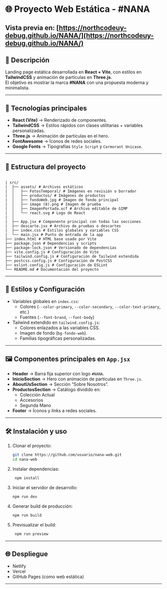 # 🌐 Proyecto Web Estática - #NANA
## Vista previa en: [https://northcodeuy-debug.github.io/NANA/](https://northcodeuy-debug.github.io/NANA/)
## 📖 Descripción

Landing page estática desarrollada en **React + Vite**, con estilos en **TailwindCSS** y animación de partículas en **Three.js**.  
El objetivo es mostrar la marca **#NANA** con una propuesta moderna y minimalista.

---

## 🚀 Tecnologías principales
- **React (Vite)** → Renderizado de componentes.
- **TailwindCSS** → Estilos rápidos con clases utilitarias + variables personalizadas.
- **Three.js** → Animación de partículas en el hero.
- **FontAwesome** → Íconos de redes sociales.
- **Google Fonts** → Tipografías `Style Script` y `Cormorant Unicase`.

---

## 📂 Estructura del proyecto

``` text

| src/
|  ├── assets/ # Archivos estáticos
|  │   ├── FotosTemporal/ # Imágenes en revisión o borrador
|  │   ├── productos/ # Imágenes de productos
|  │   ├── fondoWeb.jpg # Imagen de fondo principal
|  │   ├── image (8).png # Imagen de prueba
|  │   ├── ImagenPortada.xcf # Archivo editable de GIMP
|  │   └── react.svg # Logo de React
|  │
|  ├── App.jsx # Componente principal con todas las secciones
|  ├── descarte.jsx # Archivo de pruebas o descartes
|  ├── index.css # Estilos globales y variables CSS
|  └── main.jsx # Punto de entrada de la app
├── index.html # HTML base usado por Vite
├── package.json # Dependencias y scripts
├── package-lock.json # Versionado de dependencias
├── vite.config.js # Configuración de Vite
├── tailwind.config.js # Configuración de Tailwind extendida
├── postcss.config.js # Configuración de PostCSS
├── eslint.config.js # Configuración de ESLint
└── README.md # Documentación del proyecto

```

---

## 🎨 Estilos y Configuración
- Variables globales en `index.css`:
  - Colores (`--color-primary`, `--color-secondary`, `--color-text-primary`, etc.)
  - Fuentes (`--font-brand`, `--font-body`)
- Tailwind extendido en `tailwind.config.js`:
  - Colores enlazados a las variables CSS.
  - Imagen de fondo (`bg-fondo-web`).
  - Familias tipográficas personalizadas.

---

## 🖼️ Componentes principales en `App.jsx`
- **Header** → Barra fija superior con logo `#NANA`.
- **InicioSection** → Hero con animación de partículas en `Three.js`.
- **AboutUsSection** → Sección “Sobre Nosotros”.
- **ProductosSection** → Catálogo dividido en:
  - Colección Actual
  - Accesorios
  - Segunda Mano
- **Footer** → Íconos y links a redes sociales.

---

## 🛠️ Instalación y uso

1. Clonar el proyecto:
   ```bash
   git clone https://github.com/usuario/nana-web.git
   cd nana-web
   ```

2. Instalar dependencias:
   ```bash   
    npm install
    ```
3. Iniciar el servidor de desarrollo:
   ```bash
   npm run dev
   ```
4. Generar build de producción:
   ```bash
   npm run build
   ```
5. Previsualizar el build:
   ```bash  
    npm run preview
    ```
---
## 🌐 Despliegue
- Netlify
- Vercel
- GitHub Pages (como web estática)
---